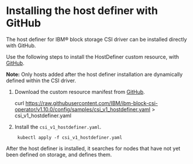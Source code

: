 # Installing the host definer with GitHub

The host definer for IBM® block storage CSI driver can be installed directly with GitHub.

Use the following steps to install the HostDefiner custom resource, with [GitHub](https://github.com/IBM/ibm-block-csi-operator).

**Note:** Only hosts added after the host definer installation are dynamically defined within the CSI driver.

1. Download the custom resource manifest from [GitHub](https://github.com/IBM/ibm-block-csi-operator).

    curl https://raw.githubusercontent.com/IBM/ibm-block-csi-operator/v1.10.0/config/samples/csi_v1_hostdefiner.yaml > csi_v1_hostdefiner.yaml

2. Install the `csi_v1_hostdefiner.yaml`.

        kubectl apply -f csi_v1_hostdefiner.yaml

After the host definer is installed, it searches for nodes that have not yet been defined on storage, and defines them.